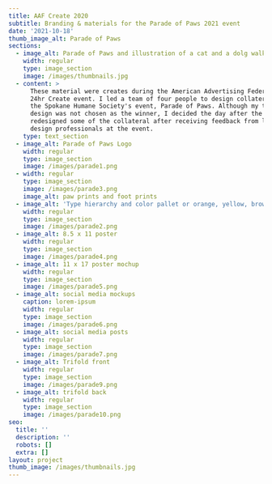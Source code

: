 ```yaml
---
title: AAF Create 2020
subtitle: Branding & materials for the Parade of Paws 2021 event
date: '2021-10-18'
thumb_image_alt: Parade of Paws
sections:
  - image_alt: Parade of Paws and illustration of a cat and a dolg walking
    width: regular
    type: image_section
    image: /images/thumbnails.jpg
  - content: >
      These material were creates during the American Advertising Federation's
      24hr Create event. I led a team of four people to design collateral for
      the Spokane Humane Society's event, Parade of Paws. Although my team's 
      design was not chosen as the winner, I decided the day after the event to
      redesigned some of the collateral after receiving feedback from local
      design professionals at the event.
    type: text_section
  - image_alt: Parade of Paws Logo
    width: regular
    type: image_section
    image: /images/parade1.png
  - width: regular
    type: image_section
    image: /images/parade3.png
    image_alt: paw prints and foot prints
  - image_alt: 'Type hierarchy and color pallet or orange, yellow, brown, and aqua'
    width: regular
    type: image_section
    image: /images/parade2.png
  - image_alt: 8.5 x 11 poster
    width: regular
    type: image_section
    image: /images/parade4.png
  - image_alt: 11 x 17 poster mochup
    width: regular
    type: image_section
    image: /images/parade5.png
  - image_alt: social media mockups
    caption: lorem-ipsum
    width: regular
    type: image_section
    image: /images/parade6.png
  - image_alt: social media posts
    width: regular
    type: image_section
    image: /images/parade7.png
  - image_alt: Trifold front
    width: regular
    type: image_section
    image: /images/parade9.png
  - image_alt: trifold back
    width: regular
    type: image_section
    image: /images/parade10.png
seo:
  title: ''
  description: ''
  robots: []
  extra: []
layout: project
thumb_image: /images/thumbnails.jpg
---
```

